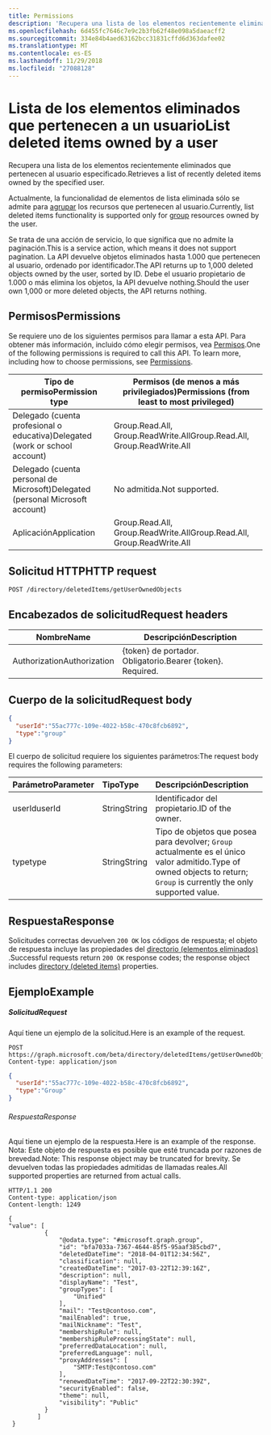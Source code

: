 ```yaml
---
title: Permissions
description: 'Recupera una lista de los elementos recientemente eliminados que pertenecen al usuario especificado.  '
ms.openlocfilehash: 6d455fc7646c7e9c2b3fb62f48e098a5daeacff2
ms.sourcegitcommit: 334e84b4aed63162bcc31831cffd6d363dafee02
ms.translationtype: MT
ms.contentlocale: es-ES
ms.lasthandoff: 11/29/2018
ms.locfileid: "27088128"
---
```

# <a name="list-deleted-items-owned-by-a-user"></a><span data-ttu-id="14ac5-103">**Lista de los elementos eliminados que pertenecen a un usuario**</span><span class="sxs-lookup"><span data-stu-id="14ac5-103">**List deleted items owned by a user**</span></span>

<span data-ttu-id="14ac5-104">Recupera una lista de los elementos recientemente eliminados que pertenecen al usuario especificado.</span><span class="sxs-lookup"><span data-stu-id="14ac5-104">Retrieves a list of recently deleted items owned by the specified user.</span></span>  

<span data-ttu-id="14ac5-105">Actualmente, la funcionalidad de elementos de lista eliminada sólo se admite para [agrupar](../resources/group.md) los recursos que pertenecen al usuario.</span><span class="sxs-lookup"><span data-stu-id="14ac5-105">Currently, list deleted items functionality is supported only for [group](../resources/group.md) resources owned by the user.</span></span>

<span data-ttu-id="14ac5-106">Se trata de una acción de servicio, lo que significa que no admite la paginación.</span><span class="sxs-lookup"><span data-stu-id="14ac5-106">This is a service action, which means it does not support pagination.</span></span>  <span data-ttu-id="14ac5-107">La API devuelve objetos eliminados hasta 1.000 que pertenecen al usuario, ordenado por identificador.</span><span class="sxs-lookup"><span data-stu-id="14ac5-107">The API returns up to 1,000 deleted objects owned by the user, sorted by ID.</span></span>  <span data-ttu-id="14ac5-108">Debe el usuario propietario de 1.000 o más elimina los objetos, la API devuelve nothing.</span><span class="sxs-lookup"><span data-stu-id="14ac5-108">Should the user own 1,000 or more deleted objects, the API returns nothing.</span></span>

## <a name="permissions"></a><span data-ttu-id="14ac5-109">Permisos</span><span class="sxs-lookup"><span data-stu-id="14ac5-109">Permissions</span></span>

<span data-ttu-id="14ac5-p102">Se requiere uno de los siguientes permisos para llamar a esta API. Para obtener más información, incluido cómo elegir permisos, vea [Permisos](https://developer.microsoft.com/graph/docs/concepts/permissions_reference).</span><span class="sxs-lookup"><span data-stu-id="14ac5-p102">One of the following permissions is required to call this API. To learn more, including how to choose permissions, see [Permissions](https://developer.microsoft.com/graph/docs/concepts/permissions_reference).</span></span>

| <span data-ttu-id="14ac5-112">Tipo de permiso</span><span class="sxs-lookup"><span data-stu-id="14ac5-112">Permission type</span></span> | <span data-ttu-id="14ac5-113">Permisos (de menos a más privilegiados)</span><span class="sxs-lookup"><span data-stu-id="14ac5-113">Permissions (from least to most privileged)</span></span> |
| --- | --- |
| <span data-ttu-id="14ac5-114">Delegado (cuenta profesional o educativa)</span><span class="sxs-lookup"><span data-stu-id="14ac5-114">Delegated (work or school account)</span></span> | <span data-ttu-id="14ac5-115">Group.Read.All, Group.ReadWrite.All</span><span class="sxs-lookup"><span data-stu-id="14ac5-115">Group.Read.All, Group.ReadWrite.All</span></span> |
| <span data-ttu-id="14ac5-116">Delegado (cuenta personal de Microsoft)</span><span class="sxs-lookup"><span data-stu-id="14ac5-116">Delegated (personal Microsoft account)</span></span> |  <span data-ttu-id="14ac5-117">No admitida.</span><span class="sxs-lookup"><span data-stu-id="14ac5-117">Not supported.</span></span> |
| <span data-ttu-id="14ac5-118">Aplicación</span><span class="sxs-lookup"><span data-stu-id="14ac5-118">Application</span></span> | <span data-ttu-id="14ac5-119">Group.Read.All, Group.ReadWrite.All</span><span class="sxs-lookup"><span data-stu-id="14ac5-119">Group.Read.All, Group.ReadWrite.All</span></span>  |

## <a name="http-request"></a><span data-ttu-id="14ac5-120">Solicitud HTTP</span><span class="sxs-lookup"><span data-stu-id="14ac5-120">HTTP request</span></span>

``` http
POST /directory/deletedItems/getUserOwnedObjects
```

## <a name="request-headers"></a><span data-ttu-id="14ac5-121">Encabezados de solicitud</span><span class="sxs-lookup"><span data-stu-id="14ac5-121">Request headers</span></span>

| <span data-ttu-id="14ac5-122">**Nombre**</span><span class="sxs-lookup"><span data-stu-id="14ac5-122">**Name**</span></span>      | <span data-ttu-id="14ac5-123">**Descripción**</span><span class="sxs-lookup"><span data-stu-id="14ac5-123">**Description**</span></span>           |
| ------------- | ------------------------- |
| <span data-ttu-id="14ac5-124">Authorization</span><span class="sxs-lookup"><span data-stu-id="14ac5-124">Authorization</span></span> | <span data-ttu-id="14ac5-p103">{token} de portador. Obligatorio.</span><span class="sxs-lookup"><span data-stu-id="14ac5-p103">Bearer {token}. Required.</span></span> |

## <a name="request-body"></a><span data-ttu-id="14ac5-127">Cuerpo de la solicitud</span><span class="sxs-lookup"><span data-stu-id="14ac5-127">Request body</span></span>

```json
{
  "userId":"55ac777c-109e-4022-b58c-470c8fcb6892",
  "type":"group"
}
```

<span data-ttu-id="14ac5-128">El cuerpo de solicitud requiere los siguientes parámetros:</span><span class="sxs-lookup"><span data-stu-id="14ac5-128">The request body requires the following parameters:</span></span>

| <span data-ttu-id="14ac5-129">Parámetro</span><span class="sxs-lookup"><span data-stu-id="14ac5-129">Parameter</span></span>    | <span data-ttu-id="14ac5-130">Tipo</span><span class="sxs-lookup"><span data-stu-id="14ac5-130">Type</span></span> |<span data-ttu-id="14ac5-131">Descripción</span><span class="sxs-lookup"><span data-stu-id="14ac5-131">Description</span></span>|
|:---------------|:--------|:----------|
|<span data-ttu-id="14ac5-132">userId</span><span class="sxs-lookup"><span data-stu-id="14ac5-132">userId</span></span>|<span data-ttu-id="14ac5-133">String</span><span class="sxs-lookup"><span data-stu-id="14ac5-133">String</span></span>|<span data-ttu-id="14ac5-134">Identificador del propietario.</span><span class="sxs-lookup"><span data-stu-id="14ac5-134">ID of the owner.</span></span>|
|<span data-ttu-id="14ac5-135">type</span><span class="sxs-lookup"><span data-stu-id="14ac5-135">type</span></span>|<span data-ttu-id="14ac5-136">String</span><span class="sxs-lookup"><span data-stu-id="14ac5-136">String</span></span>|<span data-ttu-id="14ac5-137">Tipo de objetos que posea para devolver; `Group` actualmente es el único valor admitido.</span><span class="sxs-lookup"><span data-stu-id="14ac5-137">Type of owned objects to return; `Group` is currently the only supported value.</span></span>|

## <a name="response"></a><span data-ttu-id="14ac5-138">Respuesta</span><span class="sxs-lookup"><span data-stu-id="14ac5-138">Response</span></span>

<span data-ttu-id="14ac5-139">Solicitudes correctas devuelven `200 OK` los códigos de respuesta; el objeto de respuesta incluye las propiedades del [directorio (elementos eliminados)](../resources/directory.md) .</span><span class="sxs-lookup"><span data-stu-id="14ac5-139">Successful requests return `200 OK` response codes; the response object includes [directory (deleted items)](../resources/directory.md) properties.</span></span>

## <a name="example"></a><span data-ttu-id="14ac5-140">Ejemplo</span><span class="sxs-lookup"><span data-stu-id="14ac5-140">Example</span></span>

##### <a name="request"></a><span data-ttu-id="14ac5-141">Solicitud</span><span class="sxs-lookup"><span data-stu-id="14ac5-141">Request</span></span>

<span data-ttu-id="14ac5-142">Aquí tiene un ejemplo de la solicitud.</span><span class="sxs-lookup"><span data-stu-id="14ac5-142">Here is an example of the request.</span></span>

``` http
POST https://graph.microsoft.com/beta/directory/deletedItems/getUserOwnedObjects
Content-type: application/json
```

``` json
{
  "userId":"55ac777c-109e-4022-b58c-470c8fcb6892",
  "type":"Group"
}
```

###### <a name="response"></a><span data-ttu-id="14ac5-143">Respuesta</span><span class="sxs-lookup"><span data-stu-id="14ac5-143">Response</span></span>

<span data-ttu-id="14ac5-144">Aquí tiene un ejemplo de la respuesta.</span><span class="sxs-lookup"><span data-stu-id="14ac5-144">Here is an example of the response.</span></span> <span data-ttu-id="14ac5-145">Nota: Este objeto de respuesta es posible que esté truncada por razones de brevedad.</span><span class="sxs-lookup"><span data-stu-id="14ac5-145">Note: This response object may be truncated for brevity.</span></span> <span data-ttu-id="14ac5-146">Se devuelven todas las propiedades admitidas de llamadas reales.</span><span class="sxs-lookup"><span data-stu-id="14ac5-146">All supported properties are returned from actual calls.</span></span>

``` http
HTTP/1.1 200
Content-type: application/json
Content-length: 1249

{
"value": [
          {
              "@odata.type": "#microsoft.graph.group",
              "id": "bfa7033a-7367-4644-85f5-95aaf385cbd7",
              "deletedDateTime": "2018-04-01T12:34:56Z",
              "classification": null,
              "createdDateTime": "2017-03-22T12:39:16Z",
              "description": null,
              "displayName": "Test",
              "groupTypes": [
                  "Unified"
              ],
              "mail": "Test@contoso.com",
              "mailEnabled": true,
              "mailNickname": "Test",
              "membershipRule": null,
              "membershipRuleProcessingState": null,
              "preferredDataLocation": null,
              "preferredLanguage": null,
              "proxyAddresses": [
                  "SMTP:Test@contoso.com"
              ],
              "renewedDateTime": "2017-09-22T22:30:39Z",
              "securityEnabled": false,
              "theme": null,
              "visibility": "Public"
          } 
        ]
 }
```


